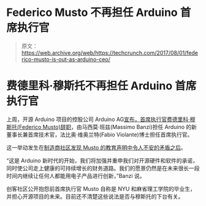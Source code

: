 # Federico Musto 不再担任 Arduino 首席执行官

> 原文：<https://web.archive.org/web/https://techcrunch.com/2017/08/01/federico-musto-is-out-as-arduino-ceo/>

# 费德里科·穆斯托不再担任 Arduino 首席执行官

上周，开源 Arduino 项目的控股公司 Arduino AG[宣布，首席执行官费德里科·穆斯托(Federico Musto)辞职](https://web.archive.org/web/20230323173335/https://blog.arduino.cc/2017/07/28/a-new-era-for-arduino-begins-today/)，由马西莫·班兹(Massimo Banzi)担任 Arduino 的新董事长兼首席技术官，法比奥·维奥兰特(Fabio Violante)博士担任首席执行官。

这一举动发生在[制造商社区发现 Musto 的教育声明中令人不安的矛盾之后](https://web.archive.org/web/20230323173335/https://techcrunch.com/2017/07/26/ceo-controversy-mars-arduinos-open-future/)。

“这是 Arduino 新时代的开始，我们将加强并重申我们对开源硬件和软件的承诺，同时使公司走上健康的可持续增长的财务道路。我们的愿景仍然是在未来很长一段时间内继续让任何人都能用电子产品进行创新，”Banzi 说。

创客社区公开抱怨前首席执行官 Musto 自称是 NYU 和麻省理工学院的毕业生，并担心开源项目的未来。目前还不清楚这些说法是否与穆斯托的下台有关。